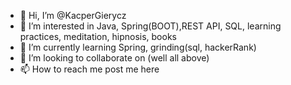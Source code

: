 - 👋 Hi, I’m @KacperGierycz
- 👀 I’m interested in Java, Spring(BOOT),REST API, SQL, learning practices, meditation, hipnosis, books 
- 🌱 I’m currently learning Spring, grinding(sql, hackerRank)
- 💞️ I’m looking to collaborate on (well all above)
- 📫 How to reach me post me here

<!---
KacperGierycz/KacperGierycz is a ✨ special ✨ repository because its `README.md` (this file) appears on your GitHub profile.
You can click the Preview link to take a look at your changes.
--->
